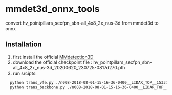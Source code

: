 # mmdet3d_onnx_tools
convert hv_pointpillars_secfpn_sbn-all_4x8_2x_nus-3d from mmdet3d to onnx
## Installation
1. first install the official [MMdetection3D](https://github.com/open-mmlab/mmdetection3d)
2. download the official checkpoint file : hv_pointpillars_secfpn_sbn-all_4x8_2x_nus-3d_20200620_230725-0817d270.pth
3. run srcipts:
```bash
  python trans_vfe.py ./n008-2018-08-01-15-16-36-0400__LIDAR_TOP__1533151603597909.pcd.bin ~/mmdetection3d/configs/pointpillars/hv_pointpillars_secfpn_sbn-all_4x8_2x_nus-3d.py ~/mmdetection3d/checkpoints/hv_pointpillars_secfpn_sbn-all_4x8_2x_nus-3d_20200620_230725-0817d270.pth
  python trans_backbone.py ./n008-2018-08-01-15-16-36-0400__LIDAR_TOP__1533151603597909.pcd.bin ~/mmdetection3d/configs/pointpillars/hv_pointpillars_secfpn_sbn-all_4x8_2x_nus-3d.py ~/mmdetection3d/checkpoints/hv_pointpillars_secfpn_sbn-all_4x8_2x_nus-3d_20200620_230725-0817d270.pth
```
